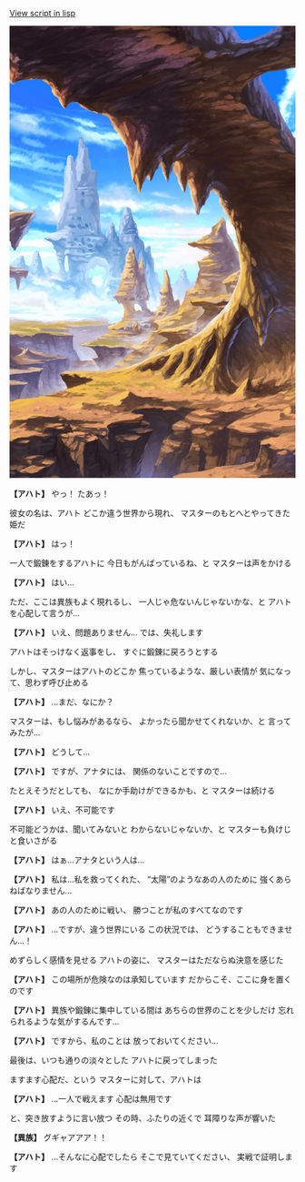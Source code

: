 [View script in lisp](../scripts/2027121.txt)

![wild.png](../images/backgrounds/wild.png)

**【アハト】**
やっ！
たあっ！

彼女の名は、アハト
どこか違う世界から現れ、
マスターのもとへとやってきた姫だ

**【アハト】**
はっ！

一人で鍛錬をするアハトに
今日もがんばっているね、と
マスターは声をかける

**【アハト】**
はい…

ただ、ここは異族もよく現れるし、
一人じゃ危ないんじゃないかな、と
アハトを心配して言うが…

**【アハト】**
いえ、問題ありません…
では、失礼します

アハトはそっけなく返事をし、
すぐに鍛錬に戻ろうとする

しかし、マスターはアハトのどこか
焦っているような、厳しい表情が
気になって、思わず呼び止める

**【アハト】**
…まだ、なにか？

マスターは、もし悩みがあるなら、
よかったら聞かせてくれないか、と
言ってみたが…

**【アハト】**
どうして…

**【アハト】**
ですが、アナタには、
関係のないことですので…

たとえそうだとしても、
なにか手助けができるかも、と
マスターは続ける

**【アハト】**
いえ、不可能です

不可能どうかは、聞いてみないと
わからないじゃないか、と
マスターも負けじと食いさがる

**【アハト】**
はぁ…アナタという人は…

**【アハト】**
私は…私を救ってくれた、
“太陽”のようなあの人のために
強くあらねばなりません…

**【アハト】**
あの人のために戦い、
勝つことが私のすべてなのです

**【アハト】**
…ですが、違う世界にいる
この状況では、
どうすることもできません…！

めずらしく感情を見せる
アハトの姿に、
マスターはただならぬ決意を感じた

**【アハト】**
この場所が危険なのは承知しています
だからこそ、ここに身を置くのです

**【アハト】**
異族や鍛錬に集中している間は
あちらの世界のことを少しだけ
忘れられるような気がするんです…

**【アハト】**
ですから、私のことは
放っておいてください…

最後は、いつも通りの淡々とした
アハトに戻ってしまった

ますます心配だ、という
マスターに対して、アハトは

**【アハト】**
…一人で戦えます
心配は無用です

と、突き放すように言い放つ
その時、ふたりの近くで
耳障りな声が響いた

**【異族】**
グギャアアア！！

**【アハト】**
…そんなに心配でしたら
そこで見ていてください、
実戦で証明します